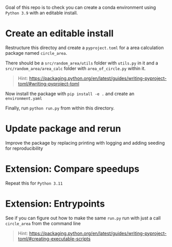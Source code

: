 Goal of this repo is to check you can create a conda environment using `Python 3.9` with an editable install.

# Create an editable install

Restructure this directoy and create a `pyproject.toml` for a area calculation package named `circle_area`.

There should be a `src/random_area/utils` folder with `utils.py` in it and a `src/random_area/area_calc` folder with `area_of_circle.py` within it.

> Hint: https://packaging.python.org/en/latest/guides/writing-pyproject-toml/#writing-pyproject-toml

Now install the package with `pip install -e .` and create an `environment.yaml`

Finally, run `python run.py` from within this directory.

# Update package and rerun

Improve the package by replacing printing with logging and adding seeding for reproducibility

# Extension: Compare speedups

Repeat this for `Python 3.11`

# Extension: Entrypoints

See if you can figure out how to make the same `run.py` run with just a call `circle_area` from the command line

> Hint: https://packaging.python.org/en/latest/guides/writing-pyproject-toml/#creating-executable-scripts